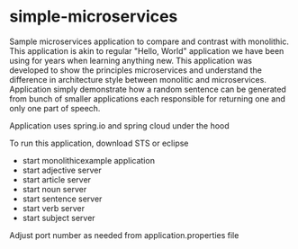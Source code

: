 # simple-microservices
Sample microservices application to compare and contrast with monolithic.
This application is akin to regular "Hello, World" application we have been using for years when learning anything new.
This application was developed to show the principles microservices and understand the difference in architecture style between monolitic and microservices.
Application simply demonstrate how a random sentence can be  generated from bunch of smaller applications each responsible for returning one and only one part of speech.

Application uses spring.io and spring cloud under the hood

To run this application, download STS or eclipse
- start monolithicexample application
- start adjective server
- start article server
- start noun server
- start sentence server
- start verb server
- start subject server

Adjust port number as needed from application.properties file


